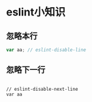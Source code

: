 # eslint小知识
## 忽略本行

```javascript
var aa; // eslint-disable-line
```
## 忽略下一行
<pre><code>
// eslint-disable-next-line
var aa
</code></pre>
